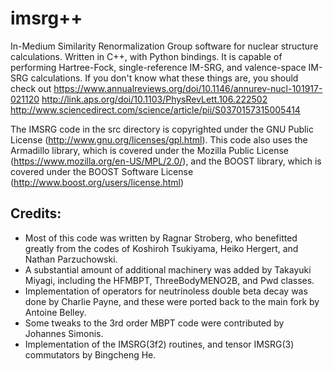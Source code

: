 # imsrg++
In-Medium Similarity Renormalization Group software for nuclear structure calculations. Written in C++, with Python bindings.
It is capable of performing Hartree-Fock, single-reference IM-SRG, and valence-space IM-SRG calculations.
If you don't know what these things are, you should check out
https://www.annualreviews.org/doi/10.1146/annurev-nucl-101917-021120
http://link.aps.org/doi/10.1103/PhysRevLett.106.222502
http://www.sciencedirect.com/science/article/pii/S0370157315005414

The IMSRG code in the src directory is copyrighted under the GNU Public License (http://www.gnu.org/licenses/gpl.html).
This code also uses the Armadillo library, which is covered under the Mozilla Public License (https://www.mozilla.org/en-US/MPL/2.0/), and the BOOST library, which is covered under the BOOST Software License (http://www.boost.org/users/license.html)


## Credits:
* Most of this code was written by Ragnar Stroberg, who benefitted greatly from the codes of Koshiroh Tsukiyama, Heiko Hergert, and Nathan Parzuchowski.
* A substantial amount of additional machinery was added by Takayuki Miyagi, including the HFMBPT, ThreeBodyMENO2B, and Pwd classes.
* Implementation of operators for neutrinoless double beta decay was done by Charlie Payne, and these were ported back to the main fork by Antoine Belley.
*  Some tweaks to the 3rd order MBPT code were contributed by Johannes Simonis.
* Implementation of the IMSRG(3f2) routines, and tensor IMSRG(3) commutators by Bingcheng He.

